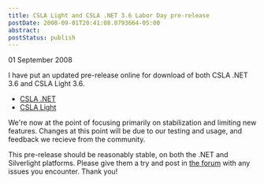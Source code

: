 ```yaml
---
title: CSLA Light and CSLA .NET 3.6 Labor Day pre-release
postDate: 2008-09-01T20:41:08.0793664-05:00
abstract: 
postStatus: publish
---
```

01 September 2008

I have put an updated pre-release online for download of both CSLA .NET 3.6 and CSLA Light 3.6.

- [CSLA .NET](http://www.lhotka.net/cslanet/download.aspx)
- [CSLA Light](http://www.lhotka.net/cslalight/download.aspx)


We're now at the point of focusing primarily on stabilization and limiting new features. Changes at this point will be due to our testing and usage, and feedback we recieve from the community.

This pre-release should be reasonably stable, on both the .NET and Silverlight platforms. Please give them a try and post in [the forum](http://forums.lhotka.net) with any issues you encounter. Thank you!
